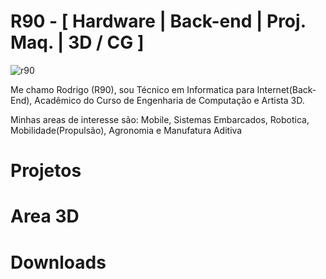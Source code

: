 # R90 - [ Hardware | Back-end | Proj. Maq. | 3D / CG ] 
 ![r90](https://github.com/R90Tech/r90tech.github.io/assets/95424329/60faba48-f7cf-45c5-8d4a-e349119272c3) 
<p>Me chamo Rodrigo (R90), sou Técnico em Informatica para Internet(Back-End), Acadêmico do Curso de Engenharia de Computação e Artista 3D.</p>
<p>Minhas areas de interesse são: Mobile, Sistemas Embarcados, Robotica, Mobilidade(Propulsão), Agronomia e Manufatura Aditiva</p>

# Projetos
# Area 3D
# Downloads




